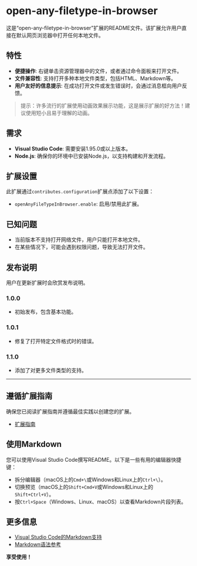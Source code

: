 # open-any-filetype-in-browser

这是“open-any-filetype-in-browser”扩展的README文件。该扩展允许用户直接在默认网页浏览器中打开任何本地文件。

## 特性

- **便捷操作**: 右键单击资源管理器中的文件，或者通过命令面板来打开文件。
- **文件兼容性**: 支持打开多种本地文件类型，包括HTML、Markdown等。
- **用户友好的信息提示**: 在成功打开文件或发生错误时，会通过消息框向用户反馈。

> 提示：许多流行的扩展使用动画效果展示功能，这是展示扩展的好方法！建议使用短小且易于理解的动画。

## 需求

- **Visual Studio Code**: 需要安装1.95.0或以上版本。
- **Node.js**: 确保你的环境中已安装Node.js，以支持构建和开发流程。

## 扩展设置

此扩展通过`contributes.configuration`扩展点添加了以下设置：

- `openAnyFileTypeInBrowser.enable`: 启用/禁用此扩展。

## 已知问题

- 当前版本不支持打开网络文件，用户只能打开本地文件。
- 在某些情况下，可能会遇到权限问题，导致无法打开文件。

## 发布说明

用户在更新扩展时会欣赏发布说明。

### 1.0.0

- 初始发布，包含基本功能。

### 1.0.1

- 修复了打开特定文件格式时的错误。

### 1.1.0

- 添加了对更多文件类型的支持。

---

## 遵循扩展指南

确保您已阅读扩展指南并遵循最佳实践以创建您的扩展。

- [扩展指南](https://code.visualstudio.com/api/references/extension-guidelines)

## 使用Markdown

您可以使用Visual Studio Code撰写README。以下是一些有用的编辑器快捷键：

- 拆分编辑器（macOS上的`Cmd+\`或Windows和Linux上的`Ctrl+\`）。
- 切换预览（macOS上的`Shift+Cmd+V`或Windows和Linux上的`Shift+Ctrl+V`）。
- 按`Ctrl+Space`（Windows、Linux、macOS）以查看Markdown片段列表。

## 更多信息

- [Visual Studio Code的Markdown支持](http://code.visualstudio.com/docs/languages/markdown)
- [Markdown语法参考](https://help.github.com/articles/markdown-basics/)

**享受使用！**
